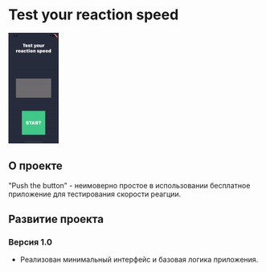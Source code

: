 # Test your reaction speed

<img src="https://github.com/RNOVOSELOV/flutter_push/blob/main/resources/first.gif" width="100" height="220" />

## О проекте

"Push the button" - неимоверно простое в использовании бесплатное приложение для тестирования скорости реагции.

## Развитие проекта

### Версия 1.0

- Реализован минимальный интерфейс и базовая логика приложения.
